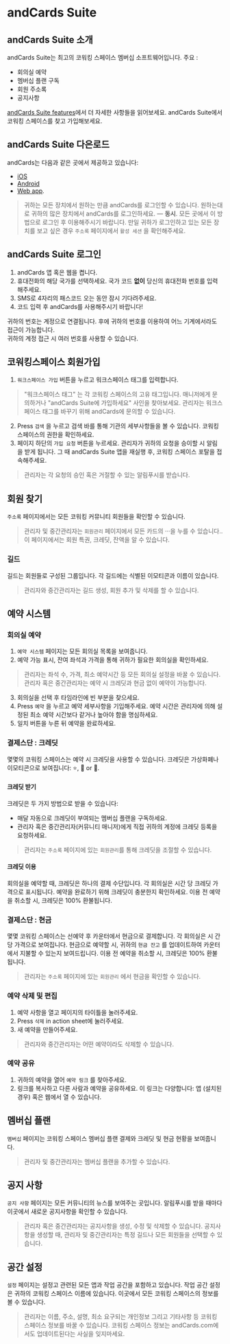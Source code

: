 # andCards Suite

## andCards Suite 소개

andCards Suite는 최고의 코워킹 스페이스 멤버십 소프트웨어입니다. 주요 : 

* 회의실 예약
* 멤버십 플랜 구독
* 회원 주소록
* 공지사항

[andCards Suite features](https://andcards.com/features)에서 더 자세한 사항들을 읽어보세요. andCards Suite에서 코워킹 스페이스를 찾고 가입해보세요.

## andCards Suite 다은로드

andCards는 다음과 같은 곳에서 제공하고 있습니다: 

* [iOS](https://itunes.apple.com/us/app/cards-contacts/id1291226540?ls=1&mt=8)
* [Android](https://play.google.com/store/apps/details?id=com.cardscorp.contacts)
* [Web app](https://andcards.com/suite).

> 귀하는 모든 장치에서 원하는 만큼 andCards를 로그인할 수 있습니다. 원하는대로 귀하의 많은 장치에서 andCards를 로그인하세요. — **동시**. 모든 곳에서 이 방법으로 로그인 후 이용해주시기 바랍니다. 
> 만일 귀하가 로그인하고 있는 모든 장치를 보고 싶은 경우 `주소록` 페이지에서 `활성 세션` 을 확인해주세요.

## andCards Suite 로그인

1. andCards 앱 혹은 웹을 켭니다.
2. 휴대전화의 해당 국가를 선택하세요. 국가 코드 **없이** 당신의 휴대전화 번호를 입력해주세요.
3. SMS로 4자리의 패스코드 오는 동안 잠시 기다려주세요.
4. 코드 입력 후 andCards를 사용해주시기 바랍니다!

귀하의 번호는 계정으로 연결됩니다. 후에 귀하의 번호를 이용하여 어느 기계에서라도 접근이 가능합니다.   
귀하의 계정 접근 시 여러 번호를 사용할 수 있습니다.

## 코워킹스페이스 회원가입

1. `워크스페이스 가입` 버튼을 누르고 워크스페이스 태그를 입력합니다. 

> "워크스페이스 태그" 는 각 코워킹 스페이스의 고유 태그입니다. 매니저에게 문의하거나 "andCards Suite에 가입하세요" 사인을 찾아보세요.
> 관리자는 워크스페이스 태그를 바꾸기 위해 andCards에 문의할 수 있습니다. 

2. Press `검색` 을 누르고 검색 바를 통해 기관의 세부사항들을 볼 수 있습니다. 코워킹 스페이스의 권한을 확인하세요.
3. 페이지 하단의 `가입 요청` 버튼을 누르세요. 관리자가 귀하의 요청을 승이할 시 알림을 받게 됩니다. 그 때 andCards Suite 앱을 재실행 후, 코워킹 스페이스 포탈을 접속해주세요.

> 관리자는 각 요청의 승인 혹은 거절할 수 있는 알림푸시를 받습니다.

## 회원 찾기

`주소록` 페이지에서는 모든 코워킹 커뮤니티 회원들을 확인할 수 있습니다.

> 관리자 및 중간관리자는 `회원관리` 페이지에서 모든 카드의 ···을 누를 수 있습니다.. 이 페이지에서는 회원 특권, 크레딧, 잔액을 알 수 있습니다.

### 길드

길드는 회원들로 구성된 그룹입니다. 각 길드에는 식별된 이모티콘과 이름이 있습니다.

> 관리자와 중간관리자는 길드 생성, 회원 추가 및 삭제를 할 수 있습니다.

## 예약 시스템

### 회의실 예약

1. `예약 시스템` 페이지는 모든 회의실 목록을 보여줍니다. 
2. 예약 가능 표시, 잔여 좌석과 가격을 통해 귀하가 필요한 회의실을 확인하세요. 

> 관리자는 좌석 수, 가격, 최소 예약시간 등 모든 회의실 설정을 바꿀 수 있습니다.
> 관리자 혹은 중간관리자는 예약 시 크레딧과 현금 없이 예약이 가능합니다.

3. 회의실을 선택 후 타임라인에 빈 부분을 찾으세요. 
4. Press `예약` 을 누르고 예약 세부사항을 기입해주세요. 예약 시간은 관리자에 의해 설정된 최소 예약 시간보다 같거나 높아야 함을 명심하세요.
5. 일치 버튼을 누른 뒤 예약을 완료하세요.

### 결제스단 : 크레딧

몇몇의 코워킹 스페이스는 예약 시 크레딧을 사용할 수 있습니다. 크레딧은 가상화폐나 이모티콘으로 보여집니다: ⭐️, 💎 or 🍑.

#### 크레딧 받기

크레딧은 두 가지 방법으로 받을 수 있습니다:

* 매달 자동으로 크레딧이 부여되는 멤버십 플랜을 구독하세요. 
* 관리자 혹은 중간관리자(커뮤니티 매니저)에게 직접 귀하의 계정에 크레딧 등록을 요청하세요.

> 관리자는 `주소록` 페이지에 있는 `회원관리`를 통해 크레딧을 조절할 수 있습니다.

#### 크레딧 이용

회의실을 예약할 때, 크레딧은 하나의 결제 수단입니다. 각 회의실은 시간 당 크레딧 가격으로 표시됩니다. 예약을 완료하기 위해 크레딧이 충분한지 확인하세요. 이용 전 예약을 취소할 시, 크레딧은 100% 환불됩니다.

### 결제스단 : 현금

몇몇 코워킹 스페이스는 선예약 후 카운터에서 현금으로 결제합니다. 각 회의실은 시 간당 가격으로 보여집니다. 현금으로 예약할 시, 귀하의 `현금 잔고` 를 업데이트하여 카운터에서 지불할 수 있는지 보여드립니다. 이용 전 예약을 취소할 시, 크레딧은 100% 환불됩니다.

> 관리자는 `주소록` 페이지에 있는 `회원관리` 에서 현금을 확인할 수 있습니다.

### 예약 삭제 및 편집

1. 예약 사항을 열고 페이지의 타이틀을 눌러주세요.
2. Press `삭제` in action sheet에 눌러주세요.
3. 새 예약을 만들어주세요.

> 관리자와 중간관리자는 어떤 예약이라도 삭제할 수 있습니다.

### 예약 공유

1. 귀하의 예약을 열어 `예약 링크` 를 찾아주세요.
2. 링크를 복사하고 다른 사람과 예약을 공유하세요. 이 링크는 다양합니다: 앱 (설치된 경우) 혹은 웹에서 열 수 있습니다.

## 멤버십 플랜

`멤버십` 페이지는 코워킹 스페이스 멤버십 플랜 결제와 크레딧 및 현금 현황을 보여줍니다. 

> 관리자 및 중간관리자는 멤버십 플랜을 추가할 수 있습니다.

## 공지 사항

`공지 사항` 페이지는 모든 커뮤니티의 뉴스를 보여주는 곳입니다. 알림푸시를 받을 때마다 이곳에서 새로운 공지사항을 확인할 수 있습니다.

> 관리자 혹은 중간관리자는 공지사항을 생성, 수정 및 삭제할 수 있습니다. 공지사항을 생성할 때, 관리자 및 중간관리자는 특정 길드나 모든 회원들을 선택할 수 있습니다.

## 공간 설정

`설정` 페이지는 설정고 관련된 모든 앱과 작업 공간을 포함하고 있습니다. 작업 공간 설정은 귀하의 코워킹 스페이스 이름에 있습니다. 이곳에서 모든 코워킹 스페이스의 정보를 볼 수 있습니다.

> 관리자는 이름, 주소, 설명, 최소 요구되는 개인정보 그리고 기타사항 등 코워킹 스페이스 정보를 바꿀 수 있습니다. 코워킹 스페이스 정보는 andCards.com에서도 업데이트된다는 사실을 잊지마세요.
